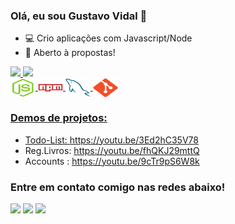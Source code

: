 ### Olá, eu sou Gustavo Vidal 👋


- 💻 Crio aplicações com Javascript/Node
- 🔭 Aberto à propostas!

<div>
  <a href="https://github.com/Gustavo7Vidal">
  <img height="180em" src="https://github-readme-stats.vercel.app/api?username=Gustavo7Vidal&show_icons=true&theme=dark&include_all_commits=true&count_private=true"/>
  <img height="180em" src="https://github-readme-stats.vercel.app/api/top-langs/?username=Gustavo7Vidal&layout=compact&langs_count=6&theme=dark"/>
</div>
 <div>
  <img align="center" alt="NodeJS" height="30" width="40" src="https://raw.githubusercontent.com/devicons/devicon/master/icons/nodejs/nodejs-original.svg">
  <img align="center" alt="NPM" height="30" width="40" src="https://raw.githubusercontent.com/devicons/devicon/master/icons/npm/npm-original-wordmark.svg">
  <img align="center" alt="NPM" height="30" width="40" src="https://raw.githubusercontent.com/devicons/devicon/master/icons/mysql/mysql-original.svg">
  <img align="center" alt="NPM" height="30" width="40" src="https://raw.githubusercontent.com/devicons/devicon/master/icons/git/git-original.svg">
 </div>

### Demos de projetos:

- Todo-List: https://youtu.be/3Ed2hC35V78
- Reg.Livros: https://youtu.be/fhQKJ29mttQ
- Accounts : https://youtu.be/9cTr9pS6W8k

### Entre em contato comigo nas redes abaixo!
 
<div> 
  <a href="https://www.instagram.com/vidal_guh7/" target="_blank"><img src="https://img.shields.io/badge/-Instagram-%23E4405F?style=for-the-badge&logo=instagram&logoColor=white" target="_blank"></a>
  <a href = "mailto:vidal47pro@gmail.com"><img src="https://img.shields.io/badge/-Gmail-%23333?style=for-the-badge&logo=gmail&logoColor=white" target="_blank"></a>
  <a href="https://www.linkedin.com/in/gustavo-vidal-1110a7219/" target="_blank"><img src="https://img.shields.io/badge/-LinkedIn-%230077B5?style=for-the-badge&logo=linkedin&logoColor=white" target="_blank"></a> 
 

